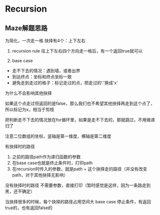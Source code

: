 # Recursion



## Maze解题思路

为简化，一次走一格
抉择有4个：上下左右

1. recursion rule
往上下左右四个方向走一格后，有一个返回true就可以

2. base case
- 走不下去的情况：遇到墙，或者出界
- 到达终点：坐标和终点坐标一致
- 避免走到走过的格子：标记走过的点，把走过的'.'换成'x'

为什么不会影响其他抉择

如果这个点走过但返回的是false，那么我们也不希望其他抉择再走到这个点了，所以标记为x，相当于剪枝

把判断走不下去的情况放在for循环里，如果是走不下去的，那就跳过，不用做递归了

注意二位数组的坐标，竖轴是第一维度，横轴是第二维度

有抉择时的路径
1. 之前的路径path作为递归函数的参数
2. 在base case也就是终止条件时，打印path
3. 在recursion时传入的参数，就是path + 这个抉择走的路径（并没有改变path，对于其他抉择无影响）

没有抉择时的路径
不需要参数，直接打印（暂时感觉是这样，因为一条路走到黑，还不确定）

当抉择很多的时候，每个抉择的路径占用空间大
base case
停止条件，有返回true的，也有返回false的